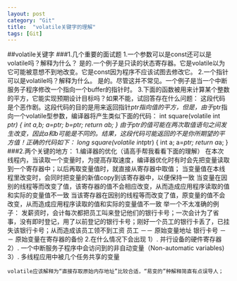 ```yaml
---
layout: post
category: "Git"
title:  "volatile关键字的理解"
tags: [Git]
---
```

##volatile关键字
###1.几个重要的面试题
	1.一个参数可以是const还可以是volatile吗？解释为什么？
		是的.一个例子是只读的状态寄存器。它是volatile以为它可能被意想不到地改变。它是const因为程序不应该试图去修改它。
	2.一个指针可以是volatile吗？解释为什么。
		是的。尽管这并不常见。一个例子是当一个中断服务子程序修改一个指向一个buffer的指针时。
	3.下面的函数被用来计算某个整数的平方，它能实现预期设计目标吗？如果不能，试回答存在什么问题：
		这段代码是个恶作剧。这段代码的目的是用来返回指针*ptr指向值的平方，但是，由于*ptr指向一个volatile型参数，编译器将产生类似下面的代码：
			int square(volatile int *ptr)
			{
				int a,b;
				a=*ptr;
				b=*ptr;
				return a*b;
			}
		由于*ptr的值可能在两次取值语句之间发生改变，因此a和b可能是不同的。结果，这段代码可能返回的不是你所期望的平方值！正确的代码如下：
			long square(volatile int*ptr)
			{
				int a;
				a=*ptr;
				return a*a;
			}
###2.两个关键的地方：
	1.编译器的优化（请高手帮我看看下面的理解）
		在本次线程内，当读取一个变量时，为提高存取速度，编译器优化时有时会先把变量读取到一个寄存器中；以后再取变量值时，就直接从寄存器中取值；
		当变量值在本线程里改变时，会同时把变量的新值copy到该寄存器中，以便保持一致
		当变量在因别的线程等而改变了值，该寄存器的值不会相应改变，从而造成应用程序读取的值和实际的变量值不一致
		当该寄存器在因别的线程等而改变了值，原变量的值不会改变，从而造成应用程序读取的值和实际的变量值不一致
		举一个不太准确的例子：
		发薪资时，会计每次都把员工叫来登记他们的银行卡号；一次会计为了省事，没有即时登记，用了以前登记的银行卡号；刚好一个员工的银行卡丢了，已挂失该银行卡号；从而造成该员工领不到工资
		员工 －－ 原始变量地址
		银行卡号 －－ 原始变量在寄存器的备份
	2.在什么情况下会出现
		1）. 并行设备的硬件寄存器
		2）. 一个中断服务子程序中会访问到的非自动变量（Non-automatic variables)
		3）. 多线程应用中被几个任务共享的变量

	volatile应该解释为“直接存取原始内存地址”比较合适，“易变的”种解释简直有点误导人；